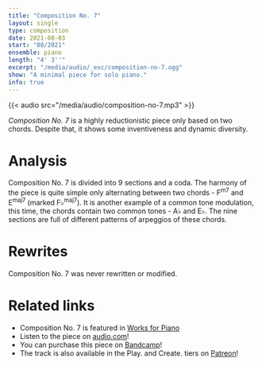 ```yaml
---
title: "Composition No. 7"
layout: single
type: composition
date: 2021-08-03
start: "08/2021"
ensemble: piano
length: "4' 3''"
excerpt: "/media/audio/_exc/composition-no-7.ogg"
show: "A minimal piece for solo piano."
info: true
---
```


{{< audio src="/media/audio/composition-no-7.mp3" >}}

*Composition No. 7* is a highly reductionistic piece only based on two chords. Despite that, it shows some inventiveness and dynamic diversity.

# Analysis

Composition No. 7 is divided into 9 sections and a coda. The harmony of the piece is quite simple only alternating between two chords - F<sup>m7</sup> and E<sup>maj7</sup> (marked F&#9837;<sup>maj7</sup>). It is another example of a common tone modulation, this time, the chords contain two common tones - A&#9837; and E&#9837;. The nine sections are full of different patterns of arpeggios of these chords. 

# Rewrites

Composition No. 7 was never rewritten or modified.

# Related links

- Composition No. 7 is featured in [Works for Piano](/discography/works-for-piano)
- Listen to the piece on [audio.com](https://audio.com/petr-gersl/audio/composition-no-7)!
- You can purchase this piece on [Bandcamp](https://pgersl.bandcamp.com/track/composition-no-7)!
- The track is also available in the Play. and Create. tiers on [Patreon](https://patreon.com/user?u=98919388)!
